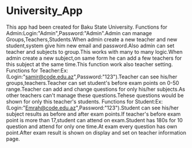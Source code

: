 # University_App
This app had been created for Baku State University.
Functions for Admin:Login:"Admin",Password:"Admin".Admin can manage Groups,Teachers,Students.When admin create a new teacher and new student,system give him new email and password.Also admin can set teacher and subjects to group.This works with many to many logic.When admin create a new subject,on same form he can add a few teachers for this subject at the same time.This function work also teacher setting.  
Functions for Teacher:Ex:(Login:"samir@code.edu.az",Password:"123").Teacher can see his/her groups,teachers.Teacher can set student's before exam points on 0-50 range.Teacher can add and change questions for only his/her subjects.As other teachers can't manage these questions.Tehese questions would be shown for only this teacher's students.
Functions for Student:Ex:(Login:"Emrah@code.edu.az",Password:"123").Student can see his/her subject results as before and after exam points.If teacher's before exam point is more than 17,student can attend on exam.Student has 180s for 10 question and attend for only one time.At exam every question has own point.After exam result is shown on display and set on teacher information page.
